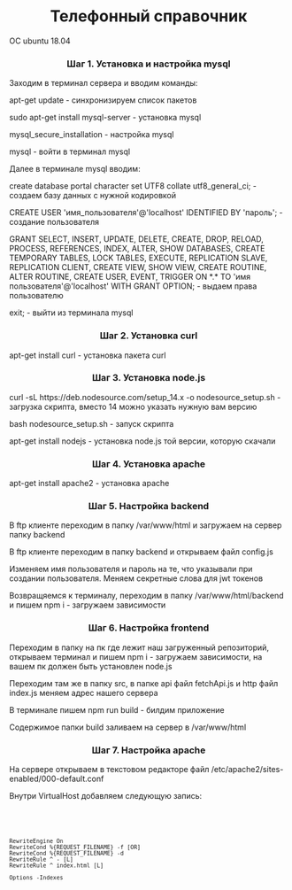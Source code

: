 <h1 align="center">Телефонный справочник</h1>
<p>OC ubuntu 18.04</p>
<h3 align="center">Шаг 1. Установка и настройка mysql</h3>
<p>Заходим в терминал сервера и вводим команды:</p>
<p>apt-get update - синхронизируем список пакетов</p>
<p>sudo apt-get install mysql-server - установка mysql</p>
<p>mysql_secure_installation - настройка mysql</p>
<p>mysql - войти в терминал mysql</p>
<p>Далее в терминале mysql вводим:</p>
<p>create database portal character set UTF8 collate utf8_general_ci; - создаем базу данных с нужной кодировкой</p>
<p>CREATE USER 'имя_пользователя'@'localhost' IDENTIFIED BY 'пароль'; - создание пользователя</p>
<p>GRANT SELECT, INSERT, UPDATE, DELETE, CREATE, DROP, RELOAD, PROCESS, REFERENCES, INDEX, ALTER, SHOW DATABASES, CREATE TEMPORARY TABLES, LOCK TABLES, EXECUTE, REPLICATION SLAVE, REPLICATION CLIENT, CREATE VIEW, SHOW VIEW, CREATE ROUTINE, ALTER ROUTINE, CREATE USER, EVENT, TRIGGER ON *.* TO 'имя пользователя'@'localhost' WITH GRANT OPTION; - выдаем права пользователю</p>
<p>exit; - выйти из терминала mysql</p>
<h3 align="center">Шаг 2. Установка curl</h3>
<p>apt-get install curl - установка пакета curl</p>
<h3 align="center">Шаг 3. Установка node.js</h3>
<p>curl -sL https://deb.nodesource.com/setup_14.x -o nodesource_setup.sh - загрузка скрипта, вместо 14 можно указать нужную вам версию</p>
<p>bash nodesource_setup.sh - запуск скрипта</p>
<p>apt-get install nodejs - установка node.js той версии, которую скачали</p>
<h3 align="center">Шаг 4. Установка apache</h3>
<p>apt-get install apache2 - установка apache</p>
<h3 align="center">Шаг 5. Настройка backend</h3>
<p>В ftp клиенте переходим в папку /var/www/html и загружаем на сервер папку backend</p>
<p>В ftp клиенте переходим в папку backend и открываем файл config.js</p>
<p>Изменяем имя пользователя и пароль на те, что указывали при создании пользователя. Меняем секретные слова для jwt токенов</p>
<p>Возвращяемся к терминалу, переходим в папку /var/www/html/backend и пишем npm i - загружаем зависимости</p>
<h3 align="center">Шаг 6. Настройка frontend</h3>
<p>Переходим в папку на пк где лежит наш загруженный репозиторий, открываем терминал и пишем npm i - загружаем зависимости, на вашем пк должен быть установлен node.js</p>
<p>Переходим там же в папку src, в папке api файл fetchApi.js и http файл index.js меняем адрес нашего сервера</p>
<p>В терминале пишем npm run build - билдим приложение</p>
<p>Содержимое папки build заливаем на сервер в /var/www/html</p>
<h3 align="center">Шаг 7. Настройка apache</h3>
<p>На сервере открываем в текстовом редакторе файл /etc/apache2/sites-enabled/000-default.conf</p>
<p>Внутри VirtualHost добавляем следующую запись:</p>
<code>
<Directory "/var/www/html">

    RewriteEngine On
    RewriteCond %{REQUEST_FILENAME} -f [OR]
    RewriteCond %{REQUEST_FILENAME} -d
    RewriteRule ^ - [L]
    RewriteRule ^ index.html [L]

    Options -Indexes

</Directory>
</code>
<p></p>
<p></p>
<p></p>
<p></p>
<p></p>
<p></p>
